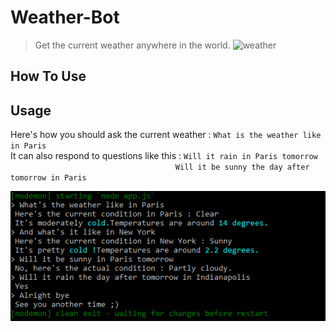 # Weather-Bot
> Get the current weather anywhere in the world.
![weather](http://wallpaperswide.com/download/rainy_weather-wallpaper-1366x768.jpg)

## How To Use

## Usage
Here's how you should ask the current weather : ```What is the weather like in Paris```\
It can also respond to questions like this : ```Will it rain in Paris tomorrow```\
&nbsp; &nbsp; &nbsp; &nbsp; &nbsp; &nbsp; &nbsp; &nbsp; &nbsp; &nbsp; &nbsp; &nbsp; &nbsp; &nbsp; &nbsp; &nbsp; &nbsp; &nbsp; &nbsp; &nbsp; &nbsp; &nbsp; &nbsp; &nbsp; &nbsp; &nbsp; &nbsp; &nbsp; &nbsp; &nbsp; &nbsp; &nbsp; &nbsp; &nbsp;```Will it be sunny the day after tomorrow in Paris```

<p align="center">
  <img src="Botusage.png" alt="UsageImage"/>
</p>
